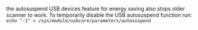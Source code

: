 the autosuspend USB devices feature for energy saving also stops older scanner to work.
To temporarily disable the USB autosuspend function run:
    ```
    echo "-1" > /sys/module/usbcore/parameters/autosuspend
    ```
